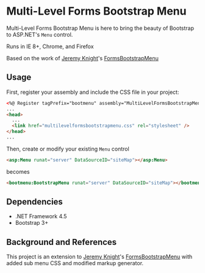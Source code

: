 # Multi-Level Forms Bootstrap Menu
Multi-Level Forms Bootstrap Menu is here to bring the beauty of Bootstrap to ASP.NET's `Menu` control. 

Runs in IE 8+, Chrome, and Firefox

Based on the work of [Jeremy Knight](jeremyknight.wordpress.com)'s [FormsBootstrapMenu](https://codelibrary.codeplex.com/SourceControl/latest#Main/Source/DL.Core.Web/Controls/BootstrapMenu.cs)

## Usage
First, register your assembly and include the CSS file in your project:
```html
<%@ Register tagPrefix="bootmenu" assembly="MultiLevelFormsBootstrapMenu" namespace="MultiLevelFormsBootstrapMenu" %>
...
<head>
  ...
  <link href="multilevelformsbootstrapmenu.css" rel="stylesheet" />
</head>
...
```
Then, create or modify your existing `Menu` control
```html    
<asp:Menu runat="server" DataSourceID="siteMap"></asp:Menu>
```
becomes
```html
<bootmenu:BootstrapMenu runat="server" DataSourceID="siteMap"></bootmenu:BootstrapMenu>
```    
## Dependencies

- .NET Framework 4.5 
- Bootstrap 3+
 
## Background and References
This project is an extension to [Jeremy Knight](jeremyknight.wordpress.com)'s [FormsBootstrapMenu](https://codelibrary.codeplex.com/SourceControl/latest#Main/Source/DL.Core.Web/Controls/BootstrapMenu.cs) with added sub menu CSS and modified markup generator.
